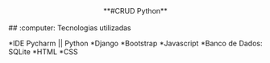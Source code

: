 <div style = "text-align:center">
**#CRUD Python**
</div>

<br>
## :computer: Tecnologias utilizadas 
<div class="tecnologias" style= "text-align:justify">

*IDE Pycharm || Python
*Django
*Bootstrap
*Javascript
*Banco de Dados: SQLite
*HTML
*CSS
</div>
